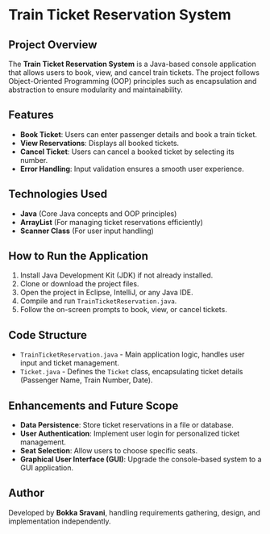 # Train Ticket Reservation System

## Project Overview
The **Train Ticket Reservation System** is a Java-based console application that allows users to book, view, and cancel train tickets. The project follows Object-Oriented Programming (OOP) principles such as encapsulation and abstraction to ensure modularity and maintainability.

## Features
- **Book Ticket**: Users can enter passenger details and book a train ticket.
- **View Reservations**: Displays all booked tickets.
- **Cancel Ticket**: Users can cancel a booked ticket by selecting its number.
- **Error Handling**: Input validation ensures a smooth user experience.

## Technologies Used
- **Java** (Core Java concepts and OOP principles)
- **ArrayList** (For managing ticket reservations efficiently)
- **Scanner Class** (For user input handling)

## How to Run the Application
1. Install Java Development Kit (JDK) if not already installed.
2. Clone or download the project files.
3. Open the project in Eclipse, IntelliJ, or any Java IDE.
4. Compile and run `TrainTicketReservation.java`.
5. Follow the on-screen prompts to book, view, or cancel tickets.

## Code Structure
- `TrainTicketReservation.java` - Main application logic, handles user input and ticket management.
- `Ticket.java` - Defines the `Ticket` class, encapsulating ticket details (Passenger Name, Train Number, Date).

## Enhancements and Future Scope
- **Data Persistence**: Store ticket reservations in a file or database.
- **User Authentication**: Implement user login for personalized ticket management.
- **Seat Selection**: Allow users to choose specific seats.
- **Graphical User Interface (GUI)**: Upgrade the console-based system to a GUI application.

## Author
Developed by **Bokka Sravani**, handling requirements gathering, design, and implementation independently.

